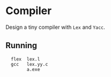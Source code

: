 # Compiler
Design a tiny compiler with `Lex` and `Yacc`.

## Running
```
  flex  lex.l
  gcc   lex.yy.c
        a.exe
```        
